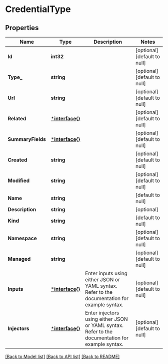 # CredentialType

## Properties
Name | Type | Description | Notes
------------ | ------------- | ------------- | -------------
**Id** | **int32** |  | [optional] [default to null]
**Type_** | **string** |  | [optional] [default to null]
**Url** | **string** |  | [optional] [default to null]
**Related** | [***interface{}**](interface{}.md) |  | [optional] [default to null]
**SummaryFields** | [***interface{}**](interface{}.md) |  | [optional] [default to null]
**Created** | **string** |  | [optional] [default to null]
**Modified** | **string** |  | [optional] [default to null]
**Name** | **string** |  | [default to null]
**Description** | **string** |  | [optional] 
**Kind** | **string** |  | [default to null]
**Namespace** | **string** |  | [optional] [default to null]
**Managed** | **string** |  | [optional] [default to null]
**Inputs** | [***interface{}**](interface{}.md) | Enter inputs using either JSON or YAML syntax. Refer to the documentation for example syntax. | [optional] [default to null]
**Injectors** | [***interface{}**](interface{}.md) | Enter injectors using either JSON or YAML syntax. Refer to the documentation for example syntax. | [optional] [default to null]

[[Back to Model list]](../README.md#documentation-for-models) [[Back to API list]](../README.md#documentation-for-api-endpoints) [[Back to README]](../README.md)

